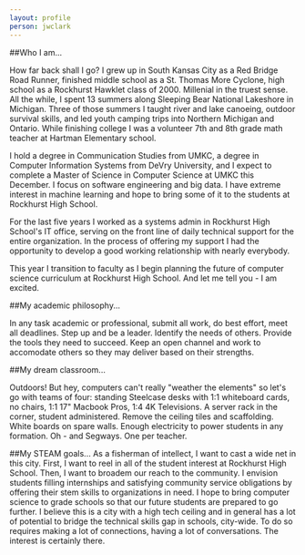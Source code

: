 ```yaml
---
layout: profile
person: jwclark
---
```

##Who I am...

How far back shall I go? I grew up in South Kansas City as a Red Bridge Road Runner, finished middle school as a St. Thomas More Cyclone, high school as a Rockhurst Hawklet class of 2000. Millenial in the truest sense. All the while, I spent 13 summers along Sleeping Bear National Lakeshore in Michigan. Three of those summers I taught river and lake canoeing, outdoor survival skills, and led youth camping trips into Northern Michigan and Ontario. While finishing college I was a volunteer 7th and 8th grade math teacher at Hartman Elementary school.

I hold a degree in Communication Studies from UMKC, a degree in Computer Information Systems from DeVry University, and I expect to complete a Master of Science in Computer Science at UMKC this December. I focus on software engineering and big data. I have extreme interest in machine learning and hope to bring some of it to the students at Rockhurst High School.

For the last five years I worked as a systems admin in Rockhurst High School's IT office, serving on the front line of daily technical support for the entire organization. In the process of offering my support I had the opportunity to develop a good working relationship with nearly everybody.

This year I transition to faculty as I begin planning the future of computer science curriculum at Rockhurst High School. And let me tell you - I am excited.

##My academic philosophy...

In any task academic or professional, submit all work, do best effort, meet all deadlines. Step up and be a leader. Identify the needs of others. Provide the tools they need to succeed. Keep an open channel and work to accomodate others so they may deliver based on their strengths.

##My dream classroom...

Outdoors! But hey, computers can't really "weather the elements" so let's go with teams of four: standing Steelcase desks with 1:1 whiteboard cards, no chairs, 1:1 17" Macbook Pros, 1:4 4K Televisions. A server rack in the corner, student administered. Remove the ceiling tiles and scaffolding. White boards on spare walls. Enough electricity to power students in any formation. Oh - and Segways. One per teacher.

##My STEAM goals...
As a fisherman of intellect, I want to cast a wide net in this city. First, I want to reel in all of the student interest at Rockhurst High School. Then, I want to broadem our reach to the community. I envision students filling internships and satisfying community service obligations by offering their stem skills to organizations in need. I hope to bring computer science to grade schools so that our future students are prepared to go further. I believe this is a city with a high tech ceiling and in general has a lot of potential to bridge the technical skills gap in schools, city-wide. To do so requires making a lot of connections, having a lot of conversations. The interest is certainly there.
